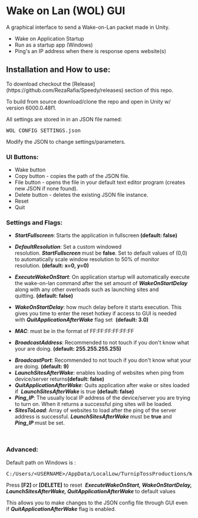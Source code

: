 <h1>Wake on Lan (WOL) GUI</h1>
<p>A graphical interface to send a Wake-on-Lan packet made in Unity.</p>
<ul><li>Wake on Application Startup</li><li>Run as a startup app (Windows)</li><li>Ping's an IP address when there is response opens website(s)</li></ul>
<h2>Installation and How to use:</h2><p>To download checkout the&nbsp;[Release](https://github.com/RezaRafia/Speedy/releases) section of this repo.&nbsp;</p><p>To build from source download/clone the repo and open in Unity w/ version&nbsp;6000.0.48f1.</p><p></p>
<p>All settings are stored in in an JSON file named:</p>
<pre>
WOL_CONFIG_SETTINGS.json</pre>
<p>Modify the JSON to change settings/parameters.</p>
<h3>UI Buttons:</h3>
<ul><li>Wake button</li><li>Copy button - copies the path of the JSON file.</li><li>File button - opens the file in your default text editor program (creates new JSON if none found).</li><li>Delete button -&nbsp;deletes the existing JSON file instance.</li><li>Reset</li><li>Quit</li></ul>
<h3>Settings and Flags:</h3>
<ul><li><strong><em>StartFullscreen</em></strong>:<strong>&nbsp;</strong>Starts the application in fullscreen<strong>&nbsp;(default: false)</strong></li></ul>
<ul><li><strong><em>DefaultResolution</em></strong>: Set a custom windowed resolution.&nbsp;<strong><em>StartFullscreen</em>&nbsp;</strong>must be <strong>false</strong>. Set to default values of (0,0) to automatically scale window resolution to 50% of monitor resolution.&nbsp;<strong>(default: x=0, y=0)</strong></li></ul>
<ul><li><strong><em>ExecuteWakeOnStart</em></strong>: On application startup will automatically execute the wake-on-lan command after the set amount of&nbsp;<strong><em>WakeOnStartDelay</em></strong> along with any other overloads such as launching sites and quitting.&nbsp;<strong>(default: false)</strong></li></ul>
<ul><li><strong><em>WakeOnStartDelay</em></strong>: how much delay before it starts execution. This gives you time to enter the reset hotkey if access to GUI is needed with&nbsp;<strong><em>QuitApplicationAfterWake</em></strong> flag set&nbsp;&nbsp;<strong>(default: 3.0)</strong></li></ul>
<ul><li><strong><em>MAC</em></strong>: must be in the format of FF:FF:FF:FF:FF:FF</li></ul>
<ul><li><strong><em>BroadcastAddress</em></strong>:<strong>&nbsp;</strong>Recommended to not touch if you don't know what your are doing.&nbsp;<strong>(default: 255.255.255.255)</strong></li></ul>
<ul><li><strong><em>BroadcastPort</em></strong>: Recommended to not touch if you don't know what your are doing.&nbsp;<strong>(default: 9)</strong></li><li><strong><em>LaunchSitesAfterWake</em></strong>: enables loading of websites when ping from device/server returns<strong>(default: false)</strong></li><li><strong><em>QuitApplicationAfterWake</em></strong>: Quits application after wake or sites loaded if&nbsp;&nbsp;<strong><em>LaunchSitesAfterWake </em></strong>is true&nbsp;<strong>(default: false)</strong></li><li><strong><em>Ping_IP</em></strong>: The usually local IP address of the device/server you are trying to turn on. When it returns a successful ping sites will be loaded.</li><li><strong><em>SitesToLoad</em></strong>: Array of websites to load after the ping of the server address is successful.&nbsp;<strong><em>LaunchSitesAfterWake</em> </strong>must be <strong>true&nbsp;</strong>and <strong><em>Ping_IP&nbsp;</em></strong>must be set.</li></ul>
<p></p>
<p><br></p>
<h3>Advanced:</h3>
<p>Default path on Windows is :</p>
<pre>
C:/Users/&lt;USERNAME&gt;/AppData/LocalLow/TurnipTossProductions/WAKE (WOL-GUI)/WOL_CONFIG_SETTINGS.json</pre>
<p>Press&nbsp;<strong>[F2] </strong>or<strong>&nbsp;[DELETE]</strong>&nbsp;to reset&nbsp; <strong><em>ExecuteWakeOnStart,</em>&nbsp;</strong><strong><em>WakeOnStartDelay, LaunchSitesAfterWake, QuitApplicationAfterWake</em> </strong>to default values<strong style="text-decoration-line: line-through;"></strong><strong style="text-decoration-line: line-through;"></strong></p>
<p>This allows you to make changes to the JSON config file through GUI even if <strong><em>QuitApplicationAfterWake</em></strong> flag is enabled.</p>
